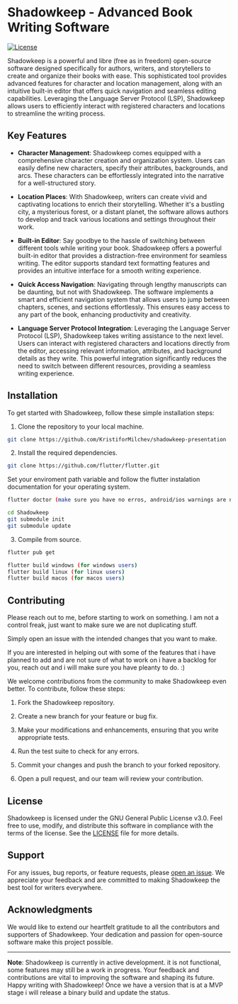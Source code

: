 # Shadowkeep - Advanced Book Writing Software

[![License](https://img.shields.io/badge/License-GPLv3-blue.svg)](https://github.com/Shadowkeep/Shadowkeep/blob/master/LICENSE)

Shadowkeep is a powerful and libre (free as in freedom) open-source software designed specifically for authors, writers, and storytellers to create and organize their books with ease. This sophisticated tool provides advanced features for character and location management, along with an intuitive built-in editor that offers quick navigation and seamless editing capabilities. Leveraging the Language Server Protocol (LSP), Shadowkeep allows users to efficiently interact with registered characters and locations to streamline the writing process.

## Key Features

- **Character Management**: Shadowkeep comes equipped with a comprehensive character creation and organization system. Users can easily define new characters, specify their attributes, backgrounds, and arcs. These characters can be effortlessly integrated into the narrative for a well-structured story.

- **Location Places**: With Shadowkeep, writers can create vivid and captivating locations to enrich their storytelling. Whether it's a bustling city, a mysterious forest, or a distant planet, the software allows authors to develop and track various locations and settings throughout their work.

- **Built-in Editor**: Say goodbye to the hassle of switching between different tools while writing your book. Shadowkeep offers a powerful built-in editor that provides a distraction-free environment for seamless writing. The editor supports standard text formatting features and provides an intuitive interface for a smooth writing experience.

- **Quick Access Navigation**: Navigating through lengthy manuscripts can be daunting, but not with Shadowkeep. The software implements a smart and efficient navigation system that allows users to jump between chapters, scenes, and sections effortlessly. This ensures easy access to any part of the book, enhancing productivity and creativity.

- **Language Server Protocol Integration**: Leveraging the Language Server Protocol (LSP), Shadowkeep takes writing assistance to the next level. Users can interact with registered characters and locations directly from the editor, accessing relevant information, attributes, and background details as they write. This powerful integration significantly reduces the need to switch between different resources, providing a seamless writing experience.

## Installation

To get started with Shadowkeep, follow these simple installation steps:

1. Clone the repository to your local machine.

```bash
git clone https://github.com/KristiforMilchev/shadowkeep-presentation
```

2. Install the required dependencies.

```bash
git clone https://github.com/flutter/flutter.git

```
Set your enviroment path variable and follow the flutter instalation documentation for your operating system.

```bash
flutter doctor (make sure you have no erros, android/ios warnings are not required for the desktop version) 
```

```bash
cd Shadowkeep
git submodule init
git submodule update
```

3. Compile from source.

```bash
flutter pub get

flutter build windows (for windows users)
flutter build linux (for linux users)
flutter build macos (for macos users)

```

## Contributing

Please reach out to me, before starting to work on something. I am not a control freak, just want to make sure we are not duplicating stuff. 

Simply open an issue with the intended changes that you want to make. 

If you are interested in helping out with some of the features that i have planned to add and are not sure of what to work on i have a backlog for you, reach out and i will make sure you have pleanty to do. :)

We welcome contributions from the community to make Shadowkeep even better. To contribute, follow these steps:

1. Fork the Shadowkeep repository.

2. Create a new branch for your feature or bug fix.

3. Make your modifications and enhancements, ensuring that you write appropriate tests.

4. Run the test suite to check for any errors.
 
5. Commit your changes and push the branch to your forked repository.

6. Open a pull request, and our team will review your contribution.

## License

Shadowkeep is licensed under the GNU General Public License v3.0. Feel free to use, modify, and distribute this software in compliance with the terms of the license. See the [LICENSE](https://github.com/Shadowkeep/Shadowkeep/blob/master/LICENSE) file for more details.

## Support

For any issues, bug reports, or feature requests, please [open an issue](https://github.com/Shadowkeep/Shadowkeep/issues). We appreciate your feedback and are committed to making Shadowkeep the best tool for writers everywhere.

## Acknowledgments

We would like to extend our heartfelt gratitude to all the contributors and supporters of Shadowkeep. Your dedication and passion for open-source software make this project possible.

---

**Note**: Shadowkeep is currently in active development. it is not functional, some features may still be a work in progress. Your feedback and contributions are vital to improving the software and shaping its future. Happy writing with Shadowkeep! Once we have a version that is at a MVP stage i will release a binary build and update the status.